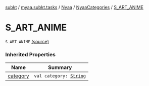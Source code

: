 [subkt](../../../index.md) / [myaa.subkt.tasks](../../index.md) / [Nyaa](../index.md) / [NyaaCategories](index.md) / [S_ART_ANIME](./-s_-a-r-t_-a-n-i-m-e.md)

# S_ART_ANIME

`S_ART_ANIME` [(source)](https://github.com/Myaamori/SubKt/blob/0.1.13/src/main/kotlin/myaa/subkt/tasks/tasks.kt#L799)

### Inherited Properties

| Name | Summary |
|---|---|
| [category](category.md) | `val category: `[`String`](https://kotlinlang.org/api/latest/jvm/stdlib/kotlin/-string/index.html) |

